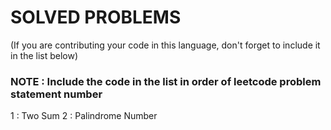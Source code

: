 # SOLVED PROBLEMS
(If you are contributing your code in this language, don't forget to include it in the list below)<br>
### NOTE : Include the code in the list in order of leetcode problem statement number
1 : Two Sum
2 : Palindrome Number
